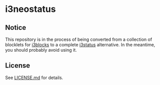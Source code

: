 # i3neostatus

## Notice
This repository is in the process of being converted from a collection of blocklets for [i3blocks](https://github.com/vivien/i3blocks) to a complete [i3status](https://github.com/i3/i3status) alternative. In the meantime, you should probably avoid using it.

## License
See [LICENSE.md](LICENSE.md) for details.
